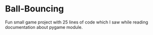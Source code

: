 # Ball-Bouncing
Fun small game project with 25 lines of code which I saw while reading documentation about pygame module.

